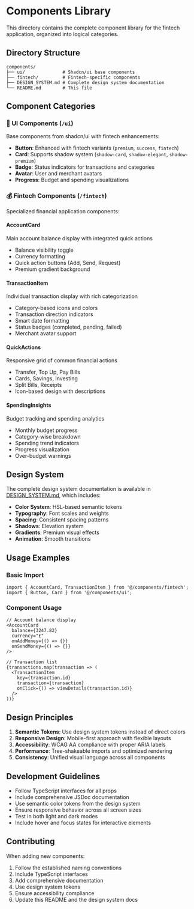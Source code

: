 # Components Library

This directory contains the complete component library for the fintech application, organized into logical categories.

## Directory Structure

```
components/
├── ui/              # Shadcn/ui base components
├── fintech/         # Fintech-specific components
├── DESIGN_SYSTEM.md # Complete design system documentation
└── README.md        # This file
```

## Component Categories

### 🎨 UI Components (`/ui`)
Base components from shadcn/ui with fintech enhancements:
- **Button**: Enhanced with fintech variants (`premium`, `success`, `fintech`)
- **Card**: Supports shadow system (`shadow-card`, `shadow-elegant`, `shadow-premium`)
- **Badge**: Status indicators for transactions and categories
- **Avatar**: User and merchant avatars
- **Progress**: Budget and spending visualizations

### 💰 Fintech Components (`/fintech`)
Specialized financial application components:

#### AccountCard
Main account balance display with integrated quick actions
- Balance visibility toggle
- Currency formatting
- Quick action buttons (Add, Send, Request)
- Premium gradient background

#### TransactionItem  
Individual transaction display with rich categorization
- Category-based icons and colors
- Transaction direction indicators
- Smart date formatting
- Status badges (completed, pending, failed)
- Merchant avatar support

#### QuickActions
Responsive grid of common financial actions
- Transfer, Top Up, Pay Bills
- Cards, Savings, Investing
- Split Bills, Receipts
- Icon-based design with descriptions

#### SpendingInsights
Budget tracking and spending analytics
- Monthly budget progress
- Category-wise breakdown
- Spending trend indicators
- Progress visualization
- Over-budget warnings

## Design System

The complete design system documentation is available in [DESIGN_SYSTEM.md](./DESIGN_SYSTEM.md), which includes:

- **Color System**: HSL-based semantic tokens
- **Typography**: Font scales and weights
- **Spacing**: Consistent spacing patterns
- **Shadows**: Elevation system
- **Gradients**: Premium visual effects
- **Animation**: Smooth transitions

## Usage Examples

### Basic Import
```tsx
import { AccountCard, TransactionItem } from '@/components/fintech';
import { Button, Card } from '@/components/ui';
```

### Component Usage
```tsx
// Account balance display
<AccountCard 
  balance={3247.82}
  currency="£"
  onAddMoney={() => {}}
  onSendMoney={() => {}}
/>

// Transaction list
{transactions.map(transaction => (
  <TransactionItem 
    key={transaction.id}
    transaction={transaction}
    onClick={() => viewDetails(transaction.id)}
  />
))}
```

## Design Principles

1. **Semantic Tokens**: Use design system tokens instead of direct colors
2. **Responsive Design**: Mobile-first approach with flexible layouts
3. **Accessibility**: WCAG AA compliance with proper ARIA labels
4. **Performance**: Tree-shakeable imports and optimized rendering
5. **Consistency**: Unified visual language across all components

## Development Guidelines

- Follow TypeScript interfaces for all props
- Include comprehensive JSDoc documentation
- Use semantic color tokens from the design system
- Ensure responsive behavior across all screen sizes
- Test in both light and dark modes
- Include hover and focus states for interactive elements

## Contributing

When adding new components:
1. Follow the established naming conventions
2. Include TypeScript interfaces
3. Add comprehensive documentation
4. Use design system tokens
5. Ensure accessibility compliance
6. Update this README and the design system docs